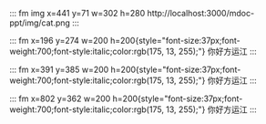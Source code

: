 ::: fm img x=441 y=71 w=302 h=280
http://localhost:3000/mdoc-ppt/img/cat.png
:::

::: fm x=196 y=274 w=200 h=200{style="font-size:37px;font-weight:700;font-style:italic;color:rgb(175, 13, 255);"}
你好方运江
:::

::: fm x=391 y=385 w=200 h=200{style="font-size:37px;font-weight:700;font-style:italic;color:rgb(175, 13, 255);"}
你好方运江
:::

::: fm x=802 y=362 w=200 h=200{style="font-size:37px;font-weight:700;font-style:italic;color:rgb(175, 13, 255);"}
你好方运江
:::
